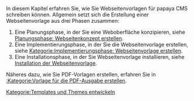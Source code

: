 
In diesem Kapitel erfahren Sie, wie Sie Webseitenvorlagen für papaya CMS schreiben können. Allgemein setzt sich die Erstellung einer Webseitenvorlage aus drei Phasen zusammen:

1.  Eine Planungsphase, in der Sie eine Weboberfläche konzipieren, siehe [Planungsphase: Webseitenkonzept erstellen](Planungsphase:_Webseitenkonzept_erstellen.md).
2.  Eine Implementierungsphase, in der Sie die Webseitenvorlage erstellen, siehe [Kategorie:Implementierungsphase: Webseitenvorlage erstellen](export_de/Kategorie:Implementierungsphase:_Webseitenvorlage_erstellen.md).
3.  Eine Installationsphase, in der Sie Webseitenvorlage installieren, siehe [Installation der Webseitenvorlage](Installation_der_Webseitenvorlage.md).

Näheres dazu, wie Sie PDF-Vorlagen erstellen, erfahren Sie in [:Kategorie:Vorlage für die PDF-Ausgabe erstellen](export_de/Kategorie:Vorlage_für_die_PDF-Ausgabe_erstellen.md).

[Kategorie:Templates und Themes entwickeln](export_de/Kategorie:Templates_und_Themes_entwickeln.md)
